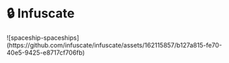 # 🔒 Infuscate
<div style="display: flex; justify-content: center; align-items: center;">![spaceship-spaceships](https://github.com/infuscate/infuscate/assets/162115857/b127a815-fe70-40e5-9425-e8717cf706fb)</div>
